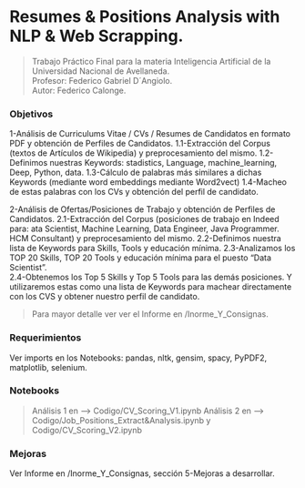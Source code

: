 # Resumes & Positions Analysis with NLP & Web Scrapping.

>Trabajo Práctico Final para la materia Inteligencia Artificial de la Universidad Nacional de Avellaneda.  
>Profesor: Federico Gabriel D´Angiolo.  
>Autor: Federico Calonge.

### Objetivos

1-Análisis de Curriculums Vitae / CVs / Resumes de Candidatos en formato PDF y obtención de Perfiles de Candidatos. 
	1.1-Extracción del Corpus (textos de Artículos de Wikipedia) y preprocesamiento del mismo.
	1.2-Definimos nuestras Keywords: stadistics, Language, machine_learning, Deep, Python, data.
	1.3-Cálculo de palabras más similares a dichas Keywords (mediante word embeddings mediante Word2vect)
	1.4-Macheo de estas palabras con los CVs y obtención del perfil de candidato. 

2-Análisis de Ofertas/Posiciones de Trabajo y obtención de Perfiles de Candidatos. 
	2.1-Extracción del Corpus (posiciones de trabajo en Indeed para: ata Scientist, Machine Learning, Data Engineer, Java Programmer. HCM Consultant) y 	preprocesamiento del mismo.
	2.2-Definimos nuestra lista de Keywords para Skills, Tools y educación mínima.
	2.3-Analizamos los TOP 20 Skills, TOP 20 Tools y educación mínima para el puesto “Data Scientist”.  
	2.4-Obtenemos los Top 5 Skills y Top 5 Tools para las demás posiciones. Y utilizaremos estas como una lista de Keywords para
	machear directamente con los CVS y obtener nuestro perfil de candidato. 

>Para mayor detalle ver ver el Informe en /Inorme_Y_Consignas.

### Requerimientos
Ver imports en los Notebooks: pandas, nltk, gensim, spacy, PyPDF2, matplotlib, selenium.

### Notebooks
>Análisis 1 en --> Codigo/CV_Scoring_V1.ipynb
>Análisis 2 en --> Codigo/Job_Positions_Extract&Analysis.ipynb y Codigo/CV_Scoring_V2.ipynb

### Mejoras
Ver Informe en /Inorme_Y_Consignas, sección 5-Mejoras a desarrollar.